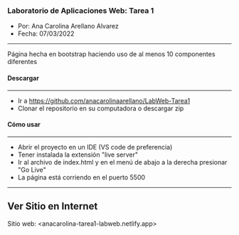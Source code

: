 ### **Laboratorio de Aplicaciones Web: Tarea 1**
* Por: Ana Carolina Arellano Alvarez
* Fecha: 07/03/2022
----------
Página hecha en bootstrap haciendo uso de al menos 10 componentes diferentes

#### **Descargar**
---------
 - Ir a https://github.com/anacarolinaarellano/LabWeb-Tarea1
 - Clonar el repositorio en su computadora o descargar zip

#### **Cómo usar**
--------
 - Abrir el proyecto en un IDE (VS code de preferencia)
 - Tener instalada la extensión "live server"
 - Ir al archivo de index.html y en el menú de abajo a la derecha presionar "Go Live"
 - La página está corriendo en el puerto 5500

--------
## **Ver Sitio en Internet**
Sitio web: <anacarolina-tarea1-labweb.netlify.app>